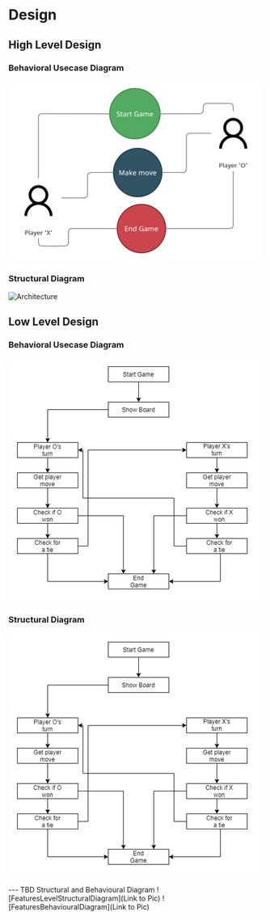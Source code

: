 # Design

## High Level Design 

### Behavioral Usecase Diagram

![Architecture](https://github.com/ArnoldKevinDesouza/Tic-Tac-Toe/blob/main/6_Media/usecase%20HL.png?raw=true)

### Structural Diagram

![Architecture]()

## Low Level Design 

### Behavioral Usecase Diagram

![Architecture](https://github.com/ArnoldKevinDesouza/Tic-Tac-Toe/blob/main/6_Media/structural%20HL.png?raw=true)

### Structural Diagram

![Architecture](https://github.com/ArnoldKevinDesouza/Tic-Tac-Toe/blob/main/6_Media/structural%20HL.png?raw=true)

--- TBD Structural and Behavioural Diagram
![FeaturesLevelStructuralDiagram](Link to Pic)
![FeaturesBehaviouralDiagram](Link to Pic)
